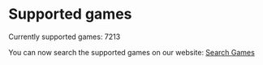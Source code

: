# Supported games
Currently supported games: 7213
You can now search the supported games on our website: [Search Games](https://exatek.de/products/exa-game-booster)
